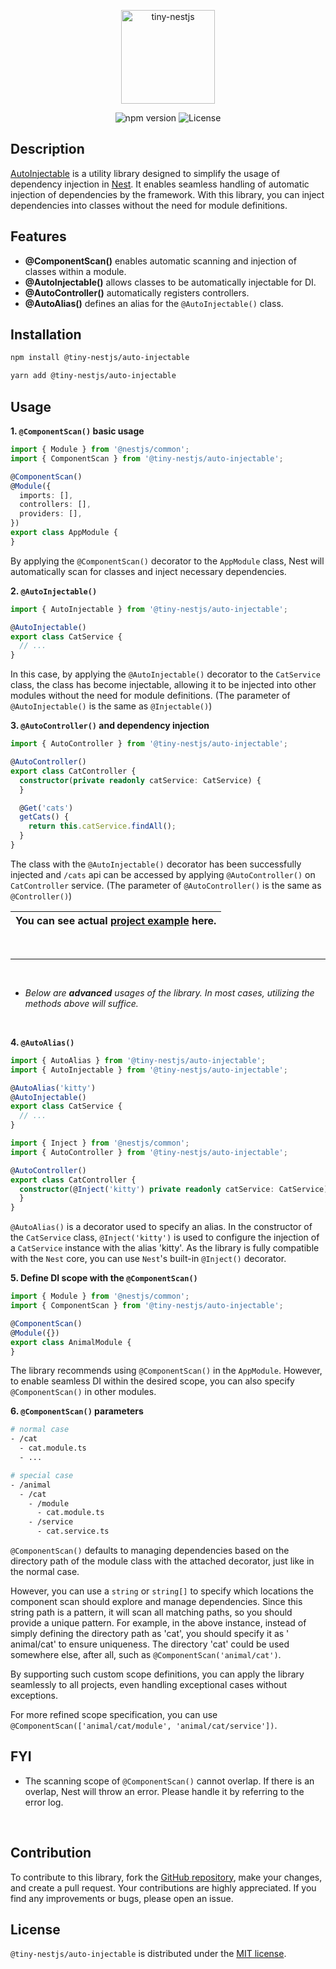 <p align="center">
  <img src="https://github.com/tiny-nestjs/auto-injectable/assets/81916648/6d197834-bbf4-4370-b681-952d32712716" alt="tiny-nestjs" width="150" height="150" />
</p>

<div align="center">
  <img src="https://img.shields.io/badge/npm-v0.3.1-blue" alt="npm version">
  <img src="https://img.shields.io/badge/license-MIT-green" alt="License">
</div>

## Description

[AutoInjectable](https://github.com/tiny-nestjs/auto-injectable) is a utility library designed to simplify the usage of
dependency injection
in [Nest](https://github.com/nestjs/nest). It enables seamless
handling of automatic injection of dependencies by the framework.
With this library, you can inject dependencies into classes without the need for module definitions.

## Features

- **@ComponentScan()** enables automatic scanning and injection of classes within a module.
- **@AutoInjectable()** allows classes to be automatically injectable for DI.
- **@AutoController()** automatically registers controllers.
- **@AutoAlias()** defines an alias for the `@AutoInjectable()` class.

## Installation

```bash
npm install @tiny-nestjs/auto-injectable
```

```bash
yarn add @tiny-nestjs/auto-injectable
```

## Usage

**1. `@ComponentScan()` basic usage**

```ts
import { Module } from '@nestjs/common';
import { ComponentScan } from '@tiny-nestjs/auto-injectable';

@ComponentScan()
@Module({
  imports: [],
  controllers: [],
  providers: [],
})
export class AppModule {
}
``` 

By applying the `@ComponentScan()` decorator to the `AppModule` class, Nest will automatically scan for classes and
inject necessary dependencies.

**2. `@AutoInjectable()`**

```ts
import { AutoInjectable } from '@tiny-nestjs/auto-injectable';

@AutoInjectable()
export class CatService {
  // ...
}
```

In this case, by applying the `@AutoInjectable()` decorator to the `CatService` class, the class has become injectable,
allowing it to be injected into other modules without the need for module definitions. (The parameter
of `@AutoInjectable()` is the same as `@Injectable()`)

**3. `@AutoController()` and dependency injection**

```ts
import { AutoController } from '@tiny-nestjs/auto-injectable';

@AutoController()
export class CatController {
  constructor(private readonly catService: CatService) {
  }

  @Get('cats')
  getCats() {
    return this.catService.findAll();
  }
}
```

The class with the `@AutoInjectable()` decorator has been successfully injected and `/cats` api can be accessed by
applying `@AutoController()` on `CatController` service. (The parameter of `@AutoController()` is the same
as `@Controller()`)

| You can see actual [project example](https://github.com/tiny-nestjs/auto-injectable-example) here. |
|----------------------------------------------------------------------------------------------------|

<br>

---

<br>

- _Below are **advanced** usages of the library. In most cases, utilizing the methods above will suffice._

<br>

**4. `@AutoAlias()`**

```ts
import { AutoAlias } from '@tiny-nestjs/auto-injectable';
import { AutoInjectable } from '@tiny-nestjs/auto-injectable';

@AutoAlias('kitty')
@AutoInjectable()
export class CatService {
  // ...
}
```

```ts
import { Inject } from '@nestjs/common';
import { AutoController } from '@tiny-nestjs/auto-injectable';

@AutoController()
export class CatController {
  constructor(@Inject('kitty') private readonly catService: CatService) {
  }
}
```

`@AutoAlias()` is a decorator used to specify an alias. In the constructor of the `CatService` class, `@Inject('kitty')`
is used to configure the injection of a `CatService` instance with the alias 'kitty'.
As the library is fully compatible with the `Nest` core, you can use `Nest`'s built-in `@Inject()` decorator.

**5. Define DI scope with the `@ComponentScan()`**

```ts
import { Module } from '@nestjs/common';
import { ComponentScan } from '@tiny-nestjs/auto-injectable';

@ComponentScan()
@Module({})
export class AnimalModule {
}
``` 

The library recommends using `@ComponentScan()` in the `AppModule`. However, to enable seamless DI within the desired
scope, you can also specify `@ComponentScan()` in other modules.

**6. `@ComponentScan()` parameters**

```bash
# normal case
- /cat
  - cat.module.ts
  - ...
```

```bash
# special case
- /animal
  - /cat
    - /module
      - cat.module.ts
    - /service
      - cat.service.ts
```

`@ComponentScan()` defaults to managing dependencies based on the directory path of the module class with the attached
decorator, just like in the normal case.

However, you can use a `string` or `string[]` to specify which locations the component scan should explore and manage
dependencies.
Since this string path is a pattern, it will scan all matching paths, so you should provide a unique pattern. For
example, in the above instance, instead of simply defining the directory path as 'cat', you should specify it as '
animal/cat' to ensure uniqueness. The directory 'cat' could be used somewhere else, after all, such
as `@ComponentScan('animal/cat')`.

By supporting such custom scope definitions, you can apply the library seamlessly to all projects, even handling
exceptional cases without exceptions.

For more refined scope specification, you can use `@ComponentScan(['animal/cat/module', 'animal/cat/service'])`.

## FYI

- The scanning scope of `@ComponentScan()` cannot overlap. If there is an overlap, Nest will throw an error. Please
  handle it by referring to the error log.

<br>

## Contribution

To contribute to this library, fork the [GitHub repository](https://github.com/tiny-nestjs/auto-injectable), make your
changes, and create a pull request. Your
contributions are highly appreciated. If you find any improvements or bugs, please open an issue.

## License

`@tiny-nestjs/auto-injectable` is distributed under
the [MIT license](https://github.com/tiny-nestjs/auto-injectable/blob/main/LICENSE).